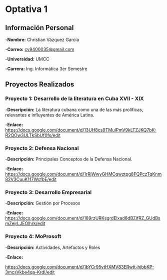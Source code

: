 # Optativa 1

## Información Personal

-**Nombre:** Christian Vázquez García

-**Correo:** cv9400035@gmail.com

-**Universidad:** UMCC

-**Carrera:** Ing. Informática 3er Semestre


## Proyectos Realizados

### Proyecto 1: Desarrollo de la literatura en Cuba XVII - XIX

-**Descripción:** La literatura cubana como una de las más prolíficas, relevantes e influyentes de América Latina.

-**Enlace:** https://docs.google.com/document/d/13UH8cs9TMuIPmV9kLTZJKQ7bK-R2QOw3ULTkSbUf0fs/edit


### Proyecto 2: Defensa Nacional

-**Descripción:** Principales Conceptos de la Defensa Nacional.

-**Enlace:** https://docs.google.com/document/d/1rRjWwyGHMCqwztpg8FQPczTqKnm82V3CuuK117WcfbE/edit


### Proyecto 3: Desarrollo Empresarial

-**Descripción:** Gestión por Procesos

-**Enlace:** https://docs.google.com/document/d/189rzURKsgrdElxad8dBZifRZ_GUdBsmZejrLJEOlhrk/edit


### Proyecto 4: MoProsoft

-**Descripción:** Actividades, Artefactos y Roles

-**Enlace:** 

https://docs.google.com/document/d/1bYCr95ytHXMV83ERwtt-hjbbKP-3mcsVkbe4qa-KrdI/edit
